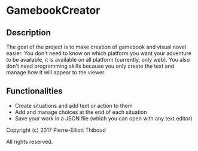 # GamebookCreator

## Description

The goal of the project is to make creation of gamebook and visual novel easier. You don't need to know on which platform you want your adventure to be available, it is available on all platform (currently, only web). You also don't need programming skills because you only create the text and manage how it will appear to the viewer.

## Functionalities

- Create situations and add text or action to them
- Add and manage choices at the end of each situation
- Save your work in a JSON file (which you can open with any text editor)

Copyright (c) 2017 Pierre-Elliott Thiboud

All rights reserved.
